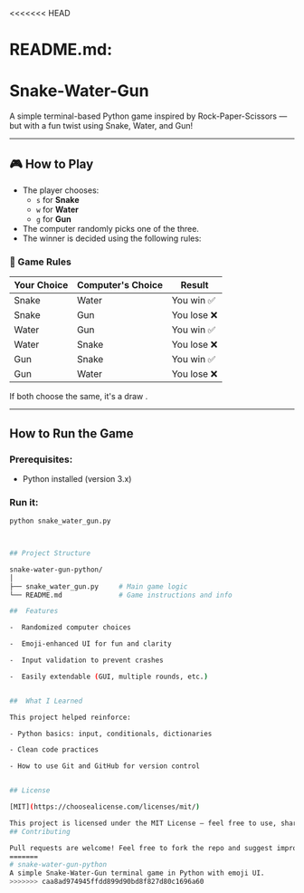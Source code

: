 <<<<<<< HEAD

# README.md:

# Snake-Water-Gun 

A simple terminal-based Python game inspired by Rock-Paper-Scissors — but with a fun twist using Snake, Water, and Gun!

---

## 🎮 How to Play

- The player chooses:
  - `s` for **Snake** 
  - `w` for **Water** 
  - `g` for **Gun** 
- The computer randomly picks one of the three.
- The winner is decided using the following rules:

### 🧠 Game Rules
| Your Choice | Computer's Choice | Result     |
|-------------|-----------------|------------|
| Snake      | Water            | You win ✅  |
| Snake      | Gun              | You lose ❌ |
| Water      | Gun              | You win ✅  |
| Water      | Snake            | You lose ❌ |
| Gun        | Snake            | You win ✅  |
| Gun        | Water            | You lose ❌ |

If both choose the same, it's a draw .

---

## How to Run the Game

### Prerequisites:
- Python installed (version 3.x)

### Run it:

```bash
python snake_water_gun.py



## Project Structure

snake-water-gun-python/
│
├── snake_water_gun.py     # Main game logic
└── README.md              # Game instructions and info

##  Features

-  Randomized computer choices

-  Emoji-enhanced UI for fun and clarity

-  Input validation to prevent crashes

-  Easily extendable (GUI, multiple rounds, etc.)


##  What I Learned

This project helped reinforce:

- Python basics: input, conditionals, dictionaries

- Clean code practices

- How to use Git and GitHub for version control


## License

[MIT](https://choosealicense.com/licenses/mit/)

This project is licensed under the MIT License – feel free to use, share, or improve it!
## Contributing

Pull requests are welcome! Feel free to fork the repo and suggest improvements.
=======
# snake-water-gun-python
A simple Snake-Water-Gun terminal game in Python with emoji UI.
>>>>>>> caa8ad974945ffdd899d90bd8f827d80c1696a60
